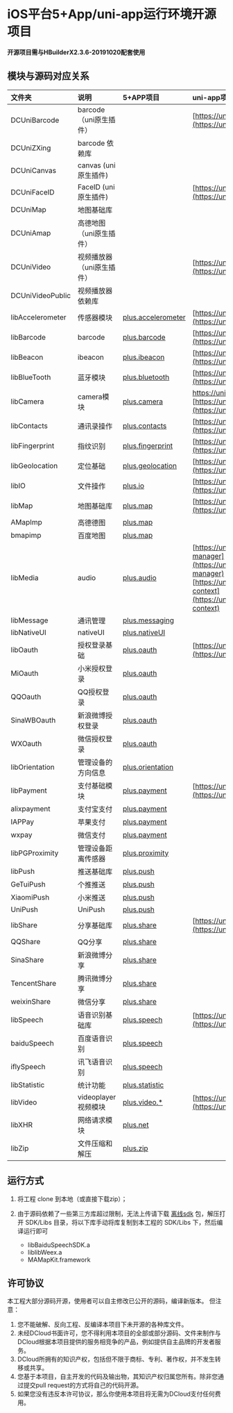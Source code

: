 # iOS平台5+App/uni-app运行环境开源项目

**开源项目需与HBuilderX2.3.6-20191020配套使用**

## 模块与源码对应关系
| 文件夹 | 说明 | 5+APP项目 | uni-app项目 |
|:-------|:-------| :-------|:-------|
| DCUniBarcode		|barcode（uni原生插件）| |[https://uniapp.dcloud.io/api/system/barcode](https://uniapp.dcloud.io/api/system/barcode)
| DCUniZXing			|barcode 依赖库| |
| DCUniCanvas			|canvas (uni原生插件)| |
| DCUniFaceID			|FaceID (uni原生插件)| |[https://uniapp.dcloud.io/api/other/authentication](https://uniapp.dcloud.io/api/other/authentication)
| DCUniMap			|地图基础库| |
| DCUniAmap			|高德地图（uni原生插件）| |
| DCUniVideo			|视频播放器（uni原生插件）| |[https://uniapp.dcloud.io/api/media/video](https://uniapp.dcloud.io/api/media/video)
| DCUniVideoPublic  |视频播放器 依赖库| |
| libAccelerometer	|传感器模块|[plus.accelerometer](https://www.html5plus.org/doc/zh_cn/accelerometer.html)|[https://uniapp.dcloud.io/api/system/compass](https://uniapp.dcloud.io/api/system/compass)
| libBarcode			|barcode|[plus.barcode](https://www.html5plus.org/doc/zh_cn/barcode.html) |[https://uniapp.dcloud.io/api/system/barcode](https://uniapp.dcloud.io/api/system/barcode)
| libBeacon			|ibeacon|[plus.ibeacon](https://www.html5plus.org/doc/zh_cn/ibeacon.html) |[https://uniapp.dcloud.io/api/system/ibeacon](https://uniapp.dcloud.io/api/system/ibeacon)
| libBlueTooth		|蓝牙模块		|[plus.bluetooth](https://www.html5plus.org/doc/zh_cn/bluetooth.html) |[https://uniapp.dcloud.io/api/system/bluetooth](https://uniapp.dcloud.io/api/system/bluetooth)
| libCamera			|camera模块	|[plus.camera](https://www.html5plus.org/doc/zh_cn/camera.html) |[https://uniapp.dcloud.io/api/media/video ](https://uniapp.dcloud.io/api/media/video) [https://uniapp.dcloud.io/api/media/image](https://uniapp.dcloud.io/api/media/image)
| libContacts			|通讯录操作	|[plus.contacts](https://www.html5plus.org/doc/zh_cn/contacts.html) |[https://uniapp.dcloud.io/api/system/contact](https://uniapp.dcloud.io/api/system/contact)
| libFingerprint		|指纹识别	|[plus.fingerprint](https://www.html5plus.org/doc/zh_cn/fingerprint.html) |[https://uniapp.dcloud.io/api/other/authentication](https://uniapp.dcloud.io/api/other/authentication)
| libGeolocation		|定位基础	|[plus.geolocation](https://www.html5plus.org/doc/zh_cn/geolocation.html) |[https://uniapp.dcloud.io/api/location/location](https://uniapp.dcloud.io/api/location/location)
| libIO				|文件操作	|[plus.io](https://www.html5plus.org/doc/zh_cn/io.html) |[https://uniapp.dcloud.io/api/file/file](https://uniapp.dcloud.io/api/file/file)
| libMap				|地图基础库 |[plus.map](https://www.html5plus.org/doc/zh_cn/maps.html)| [https://uniapp.dcloud.io/api/location/map](https://uniapp.dcloud.io/api/location/map) 
| AMapImp				|高德德图  |[plus.map](https://www.html5plus.org/doc/zh_cn/maps.html)|
| bmapimp				|百度地图	|[plus.map](https://www.html5plus.org/doc/zh_cn/maps.html)|
| libMedia			|audio 	| [plus.audio](https://www.html5plus.org/doc/zh_cn/audio.html) |[https://uniapp.dcloud.io/api/media/record-manager](https://uniapp.dcloud.io/api/media/record-manager) [https://uniapp.dcloud.io/api/media/audio-context](https://uniapp.dcloud.io/api/media/audio-context)
| libMessage			|通讯管理	| [plus.messaging](https://www.html5plus.org/doc/zh_cn/messaging.html) |
| libNativeUI		   	|nativeUI |[plus.nativeUI](https://www.html5plus.org/doc/zh_cn/nativeui.html) |
| libOauth			|授权登录基础	|[plus.oauth](https://www.html5plus.org/doc/zh_cn/oauth.html) |[https://uniapp.dcloud.io/api/plugins/login](https://uniapp.dcloud.io/api/plugins/login)
| MiOauth 			|小米授权登录|[plus.oauth](https://www.html5plus.org/doc/zh_cn/oauth.html) |
| QQOauth				|QQ授权登录|[plus.oauth](https://www.html5plus.org/doc/zh_cn/oauth.html)|
| SinaWBOauth			|新浪微博授权登录|[plus.oauth](https://www.html5plus.org/doc/zh_cn/oauth.html)|
| WXOauth				|微信授权登录|[plus.oauth](https://www.html5plus.org/doc/zh_cn/oauth.html)|
| libOrientation    |管理设备的方向信息|[plus.orientation](https://www.html5plus.org/doc/zh_cn/orientation.html)|
| libPayment			|支付基础模块|[plus.payment](https://www.html5plus.org/doc/zh_cn/payment.html)|[https://uniapp.dcloud.io/api/plugins/payment](https://uniapp.dcloud.io/api/plugins/payment)
| alixpayment 		|支付宝支付|[plus.payment](https://www.html5plus.org/doc/zh_cn/payment.html)|
| IAPPay	 			|苹果支付|[plus.payment](https://www.html5plus.org/doc/zh_cn/payment.html)|
| wxpay 				|微信支付|[plus.payment](https://www.html5plus.org/doc/zh_cn/payment.html)|
| libPGProximity 	|管理设备距离传感器|[plus.proximity](https://www.html5plus.org/doc/zh_cn/proximity.html)|
| libPush				|推送基础库|[plus.push](https://www.html5plus.org/doc/zh_cn/push.html)|
| GeTuiPush			|个推推送|[plus.push](https://www.html5plus.org/doc/zh_cn/push.html)|
| XiaomiPush			|小米推送|[plus.push](https://www.html5plus.org/doc/zh_cn/push.html)|
| UniPush				|UniPush|[plus.push](https://www.html5plus.org/doc/zh_cn/push.html)|
| libShare			|分享基础库|[plus.share](https://www.html5plus.org/doc/zh_cn/share.html)|[https://uniapp.dcloud.io/api/plugins/share](https://uniapp.dcloud.io/api/plugins/share)
| QQShare				|QQ分享|[plus.share](https://www.html5plus.org/doc/zh_cn/share.html)|
| SinaShare			|新浪微博分享|[plus.share](https://www.html5plus.org/doc/zh_cn/share.html)|
| TencentShare		|腾讯微博分享|[plus.share](https://www.html5plus.org/doc/zh_cn/share.html)|
| weixinShare			|微信分享|[plus.share](https://www.html5plus.org/doc/zh_cn/share.html)|
| libSpeech			|语音识别基础库	|[plus.speech](https://www.html5plus.org/doc/zh_cn/speech.html)|[https://uniapp.dcloud.io/api/plugins/voice](https://uniapp.dcloud.io/api/plugins/voice)
| baiduSpeech			|百度语音识别|[plus.speech](https://www.html5plus.org/doc/zh_cn/speech.html)|
| iflySpeech			|讯飞语音识别|[plus.speech](https://www.html5plus.org/doc/zh_cn/speech.html)|
| libStatistic		|统计功能|[plus.statistic](https://www.html5plus.org/doc/zh_cn/statistic.html)|
| libVideo			|videoplayer视频模块|[plus.video.*](https://www.html5plus.org/doc/zh_cn/video.html) |[https://uniapp.dcloud.io/api/media/video](https://uniapp.dcloud.io/api/media/video)
| libXHR				|网络请求模块		|[plus.net](https://www.html5plus.org/doc/zh_cn/xhr.html) |
| libZip				|文件压缩和解压		|[plus.zip](https://www.html5plus.org/doc/zh_cn/zip.html)


## 运行方式

1. 将工程 clone 到本地（或直接下载zip）；
2. 由于源码依赖了一些第三方库超过限制，无法上传请下载 [离线sdk](https://ask.dcloud.net.cn/docs/#//ask.dcloud.net.cn/article/103) 包，解压打开 SDK/Libs 目录，将以下库手动将库复制到本工程的 SDK/Libs 下，然后编译运行即可

	- libBaiduSpeechSDK.a
	- liblibWeex.a
	- MAMapKit.framework

## 许可协议
本工程大部分源码开源，使用者可以自主修改已公开的源码，编译新版本。
但注意：

1. 您不能破解、反向工程、反编译本项目下未开源的各种库文件。
2. 未经DCloud书面许可，您不得利用本项目的全部或部分源码、文件来制作与DCloud根据本项目提供的服务相竞争的产品，例如提供自主品牌的开发者服务。
3. DCloud所拥有的知识产权，包括但不限于商标、专利、著作权，并不发生转移或共享。
4. 您基于本项目，自主开发的代码及输出物，其知识产权归属您所有。除非您通过提交pull request的方式将自己的代码开源。
5. 如果您没有违反本许可协议，那么你使用本项目将无需为DCloud支付任何费用。
